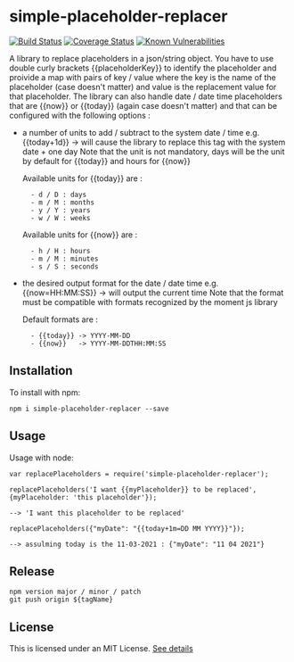 # simple-placeholder-replacer
[![Build Status](https://travis-ci.com/BenoitWauthier/simple-placeholder-replacer.svg?branch=master)](https://travis-ci.com/github/BenoitWauthier/simple-placeholder-replacer)
[![Coverage Status](https://coveralls.io/repos/github/BenoitWauthier/simple-placeholder-replacer/badge.svg)](https://coveralls.io/github/BenoitWauthier/simple-placeholder-replacer)
[![Known Vulnerabilities](https://snyk.io/test/github/BenoitWauthier/simple-placeholder-replacer/badge.svg)](https://snyk.io/test/github/BenoitWauthier/simple-placeholder-replacer)

A library to replace placeholders in a json/string object. 
You have to use double curly brackets {{placeholderKey}} to identify the placeholder and proivide a map with pairs of key / value where the key is the name of the placeholder (case doesn't matter) and value is the replacement value for that placeholder.
The library can also handle date / date time placeholders that are {{now}} or {{today}} (again case doesn't matter) and that can be configured with the following options :

- a number of units to add / subtract to the system date / time 
    e.g. {{today+1d}}  -> will cause the library to replace this tag with the system date + one day
    Note that the unit is not mandatory, days will be the unit by default for {{today}} and hours for {{now}}
    
    Available units for {{today}} are :
    
        - d / D : days
        - m / M : months
        - y / Y : years
        - w / W : weeks
        
    Available units for {{now}} are :
    
        - h / H : hours
        - m / M : minutes
        - s / S : seconds
        
- the desired output format for the date / date time
    e.g. {{now=HH:MM:SS}} -> will output the current time
    Note that the format must be compatible with formats recognized by the moment js library
    
    Default formats are :
    
        - {{today}} -> YYYY-MM-DD
        - {{now}}   -> YYYY-MM-DDTHH:MM:SS

## Installation

To install with npm:

```
npm i simple-placeholder-replacer --save
```

## Usage

Usage with node:

```
var replacePlaceholders = require('simple-placeholder-replacer');

replacePlaceholders('I want {{myPlaceholder}} to be replaced', {myPlaceholder: 'this placeholder'});

--> 'I want this placeholder to be replaced'

replacePlaceholders({"myDate": "{{today+1m=DD MM YYYY}}"});

--> assulming today is the 11-03-2021 : {"myDate": "11 04 2021"}

```

## Release

```
npm version major / minor / patch
git push origin ${tagName}

```

## License

This is licensed under an MIT License. [See details](LICENSE)
